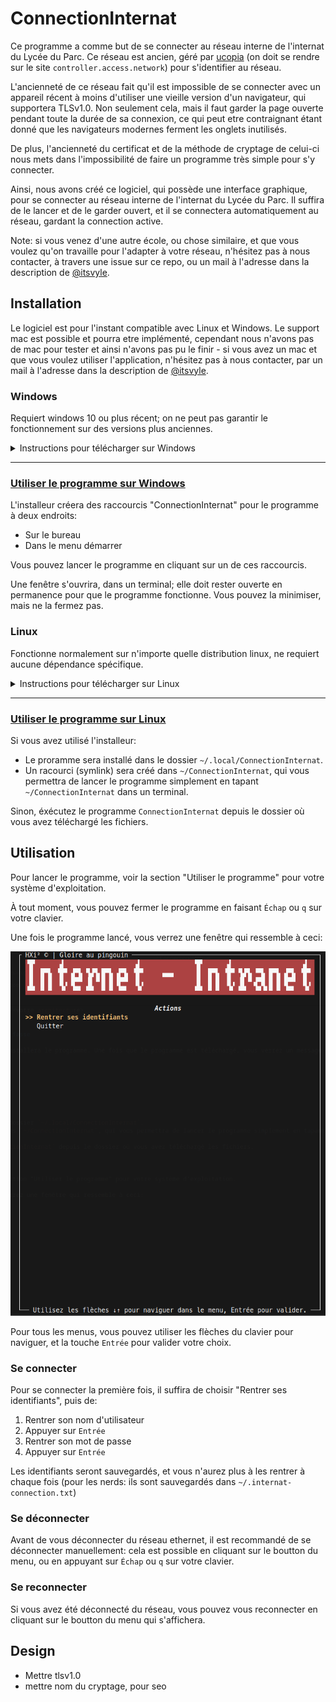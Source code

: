 # ConnectionInternat

Ce programme a comme but de se connecter au réseau interne de l'internat du Lycée du Parc. Ce réseau est ancien, géré par [ucopia](https://ucopia.com/en/) (on doit se rendre sur le site `controller.access.network`) pour s'identifier au réseau.

L'ancienneté de ce réseau fait qu'il est impossible de se connecter avec un appareil récent à moins d'utiliser une vieille version d'un navigateur, qui supportera TLSv1.0. Non seulement cela, mais il faut garder la page ouverte pendant toute la durée de sa connexion, ce qui peut etre contraignant étant donné que les navigateurs modernes ferment les onglets inutilisés.

De plus, l'ancienneté du certificat et de la méthode de cryptage de celui-ci nous mets dans l'impossibilité de faire un programme très simple pour s'y connecter.

Ainsi, nous avons créé ce logiciel, qui possède une interface graphique, pour se connecter au réseau interne de l'internat du Lycée du Parc. Il suffira de le lancer et de le garder ouvert, et il se connectera automatiquement au réseau, gardant la connection active.

Note: si vous venez d'une autre école, ou chose similaire, et que vous voulez qu'on travaille pour l'adapter à votre réseau, n'hésitez pas à nous contacter, à travers une issue sur ce repo, ou un mail à l'adresse dans la description de [@itsvyle](https://github.com/itsvyle).

## Installation

Le logiciel est pour l'instant compatible avec Linux et Windows. Le support mac est possible et pourra etre implémenté, cependant nous n'avons pas de mac pour tester et ainsi n'avons pas pu le finir - si vous avez un mac et que vous voulez utiliser l'application, n'hésitez pas à nous contacter, par un mail à l'adresse dans la description de [@itsvyle](https://github.com/itsvyle).

### Windows

Requiert windows 10 ou plus récent; on ne peut pas garantir le fonctionnement sur des versions plus anciennes.

<details>
  <summary>Instructions pour télécharger sur Windows</summary>

## 1. Télécharger l'installeur

Cliquer ici pour télécharger l'installeur: [installer-ConnectionInternat-windows.exe](https://github.com/ntillier/ConnectionInternat/releases/latest/download/installer-ConnectionInternat-windows.exe)

## 2. Exécuter l'installeur

Ici, windows vous informera que le programme n'est pas reconnu - c'est normal, étant donné que nous ne sommes pas une entreprise reconnue par Microsoft. Cependant, vous pouvez cliquer sur "Plus d'informations" et "Exécuter quand même" (voir ci-dessous).

**Attention**: vous aurez besoin d'etre connecté à internet pour que l'installeur puisse télécharger les fichiers nécessaires.

### 1. Cliquer sur "Informations supplémentaires"

![Cliquer sur "Informations supplémentaires"](./.github/assets/windows-protect-step-1.png)

### 2. Cliquer sur "Exécuter quand même"

![Cliquer sur "Exécuter quand même"](./.github/assets/windows-protect-step-2.png)

Pour ce qui de la sécurité de l'installeur et du programme, vous pouvez consulter le code source, qui est ouvert et disponible sur ce repo; les fichiers générés sont créés par github directement à partir du code source, et sont donc sûrs.

## 3. Attendre que l'installation se fasse

Un terminal de texte s'ouvrira, et installera le programme. Une fois que le programme est téléchargé, vous verrez un message de confirmation, et pourrez appuyer sur entrée pour quitter l'installeur.

</details>

---

### <ins>Utiliser le programme sur Windows</ins>

L'installeur créera des raccourcis "ConnectionInternat" pour le programme à deux endroits:

- Sur le bureau
- Dans le menu démarrer

Vous pouvez lancer le programme en cliquant sur un de ces raccourcis.

Une fenêtre s'ouvrira, dans un terminal; elle doit rester ouverte en permanence pour que le programme fonctionne. Vous pouvez la minimiser, mais ne la fermez pas.

### Linux

Fonctionne normalement sur n'importe quelle distribution linux, ne requiert aucune dépendance spécifique.

<details>
  <summary>Instructions pour télécharger sur Linux</summary>

Sur linux, vous avez plus le choix: vous pouvez utiliser l'installeur, ou télécharger directement les fichiers et les exécuter, depuis la [page releases](https://github.com/ntillier/ConnectionInternat/releases/latest/). Si vous utilisez cette dernière méthode, faites attention à bien garder l'éxécutable backend (`ConnectionInternat-backend.exe`) dans le meme dossier que l'éxécutable frontend (`ConnectionInternat`).

Pour utiliser l'installeur (recommandé), suivez les instructions ci-dessous.

## 1. Télécharger l'installeur

Téléchargez l'installeur en cliquant sur le lien ci-dessous:

- Pour Linux 64 bits sur x86: [installer-ConnectionInternat-linux-amd64](https://github.com/ntillier/ConnectionInternat/releases/latest/download/installer-ConnectionInternat-linux-amd64)
- Pour Linux 64 bits sur arm: [installer-ConnectionInternat-linux-arm64](https://github.com/ntillier/ConnectionInternat/releases/latest/download/installer-ConnectionInternat-linux-arm64)

## 2. Exécuter l'installeur

Ouvrez un terminal, et naviguez jusqu'au dossier où vous avez téléchargé l'installeur. Vous pouvez ensuite exécuter l'installeur en tapant la commande suivante:

```bash
chmod +x installer-ConnectionInternat-linux-<votre architecture>
./installer-ConnectionInternat-linux-<votre architecture>
```

## 3. Attendre que l'installation se fasse

Un terminal de texte s'ouvrira, et installera le programme. Une fois que le programme est téléchargé, vous verrez un message de confirmation, et pourrez appuyer sur entrée pour quitter l'installeur.

</details>

---

### <ins>Utiliser le programme sur Linux</ins>

Si vous avez utilisé l'installeur:

- Le proramme sera installé dans le dossier `~/.local/ConnectionInternat`.
- Un racourci (symlink) sera créé dans `~/ConnectionInternat`, qui vous permettra de lancer le programme simplement en tapant `~/ConnectionInternat` dans un terminal.

Sinon, éxécutez le programme `ConnectionInternat` depuis le dossier où vous avez téléchargé les fichiers.

## Utilisation

Pour lancer le programme, voir la section "Utiliser le programme" pour votre système d'exploitation.

À tout moment, vous pouvez fermer le programme en faisant `Échap` ou `q` sur votre clavier.

Une fois le programme lancé, vous verrez une fenêtre qui ressemble à ceci:

![Initial vue](./.github/assets/usage-1.png)

Pour tous les menus, vous pouvez utiliser les flèches du clavier pour naviguer, et la touche `Entrée` pour valider votre choix.

### Se connecter

Pour se connecter la première fois, il suffira de choisir "Rentrer ses identifiants", puis de:

1. Rentrer son nom d'utilisateur
2. Appuyer sur `Entrée`
3. Rentrer son mot de passe
4. Appuyer sur `Entrée`

Les identifiants seront sauvegardés, et vous n'aurez plus à les rentrer à chaque fois (pour les nerds: ils sont sauvegardés dans `~/.internat-connection.txt`)

### Se déconnecter

Avant de vous déconnecter du réseau ethernet, il est recommandé de se déconnecter manuellement: cela est possible en cliquant sur le boutton du menu, ou en appuyant sur `Échap` ou `q` sur votre clavier.

### Se reconnecter

Si vous avez été déconnecté du réseau, vous pouvez vous reconnecter en cliquant sur le boutton du menu qui s'affichera.

## Design

- Mettre tlsv1.0
- mettre nom du cryptage, pour seo
